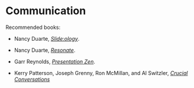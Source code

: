 # Communication

Recommended books:

* Nancy Duarte, [_Slide:ology_](../bibliography/books.md/#duarte-2008).

* Nancy Duarte, [_Resonate_](../bibliography/books.md/#duarte-2010).

* Garr Reynolds, [_Presentation Zen_](../bibliography/books.md/reynolds-2012).

* Kerry Patterson, Joseph Grenny, Ron McMillan, and Al Switzler, [_Crucial Conversations_](../bibliography/books.md/#patterson-grenny-mcmillan-switzler-2012)
